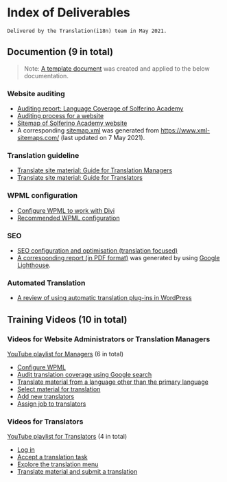 # Index of Deliverables

`Delivered by the Translation(i18n) team in May 2021.`

## Documention (9 in total)

> Note: [A template document](https://docs.google.com/document/d/e/2PACX-1vSfH88E0q6H-csbchliPwB6fkANY_coVt29YUsPGcu0uxmIV11iXa-CnrKJJsLIO6EhfSDb-qvQ-dQ-/pub) was created and applied to the below documentation.

### Website auditing

- [Auditing report: Language Coverage of Solferino Academy](https://docs.google.com/document/d/e/2PACX-1vSbM2j0gfnVn7oAfGLiKInynt1a0sSaU8Tpdo11seDNFPsU6uRl7u9I011MhkSjvcQOfI_gWFqC7P4_/pub)
- [Auditing process for a website](https://docs.google.com/document/d/e/2PACX-1vS4lPMBX3S4j4u0Pco8NdKDC-mbFhlNXvQDeTzB7Cv35KlEzFDKPS7ZJQqfkvJu6FoEunbSyjiWnSt0/pub)
- [Sitemap of Solferino Academy website](https://octopus.do/hen8h87t9a4)
- A corresponding [sitemap.xml](./SA-sitemap.xml) was generated from <https://www.xml-sitemaps.com/> (last updated on 7 May 2021).

### Translation guideline

- [Translate site material: Guide for Translation Managers](https://docs.google.com/document/d/e/2PACX-1vTIHYa-Llrldg81AyaXnbpUfJcxdEPny7L2vco3U2roabk8IJlYMBY6KwVj4NYuZ-BCG5bVH_SizZX7/pub)
- [Translate site material: Guide for Translators](https://docs.google.com/document/d/e/2PACX-1vQ8h9InuhEcvMlRXi1qPw15qMtbHaD8sNFufqXFK0id8eRdih0hRrgkiHi6CKjqOU5ivSEDG28hvnvl/pub)

### WPML configuration

- [Configure WPML to work with Divi](https://docs.google.com/document/d/e/2PACX-1vQBtoQuJ2KtUpQ2LlaLTJq5xUetJMP1VmGVhPwlmi8xFeGYmxmCEL0Uk7U_ZlwZdAFXPyWJ9cHy4rR7/pub)
- [Recommended WPML configuration](https://docs.google.com/document/d/e/2PACX-1vR7MLquODzJUXp7uJ67Fq6BjOEp3GFktQg4Rvw5X-q49pNWUnZexb392neLhxYWJVGGcJ_5YyV9YOVl/pub)

### SEO

- [SEO configuration and optimisation (translation focused)](https://docs.google.com/document/d/e/2PACX-1vQJcMszov6ZLyutpj8hgoJ07NC1iGpI8fRFqaU1h0VvR3xFW8uYxJm3RUJ5dfsvNBLuCg28XwD9gNNj/pub)
- [A corresponding report (in PDF format)](./SolferinoAcademy_LighthouseRepArabic.pdf) was generated by using [Google Lighthouse](https://developers.google.com/web/tools/lighthouse).

### Automated Translation

- [A review of using automatic translation plug-ins in WordPress](https://docs.google.com/document/d/e/2PACX-1vS09b2klrM5KviF5MGCmFlvFFhc72tdMLm21LYjC21VnnkHnbmFpI8rTJgeGv5t5B1_Hzmpihu-c-my/pub)

## Training Videos (10 in total)

### Videos for Website Administrators or Translation Managers

[YouTube playlist for Managers](https://youtube.com/playlist?list=PL-07L1C1mSFry4Lct_NQrWaTWNWBTU8Df) (6 in total)

- [Configure WPML](https://youtu.be/0zXzIND4vbM)
- [Audit translation coverage using Google search](https://youtu.be/1Ox5Ic0aPDo)
- [Translate material from a language other than the primary language](https://youtu.be/jbPbJB0lFsg)
- [Select material for translation](https://youtu.be/MGWcTCGtfeo)
- [Add new translators](https://youtu.be/3s0dNjbZ_P8)
- [Assign job to translators](https://youtu.be/Uj9oSZcKgB8)

### Videos for Translators

[YouTube playlist for Translators](https://youtube.com/playlist?list=PL-07L1C1mSFocFjESFXqn_36pfhxo_VH0) (4 in total)

- [Log in](https://youtu.be/vNBP5_rl-ao)
- [Accept a translation task](https://youtu.be/GB-e22do_tQ)
- [Explore the translation menu](https://youtu.be/p5CT8QtQjyo)
- [Translate material and submit a translation](https://youtu.be/J9WUHJSvTUQ)
